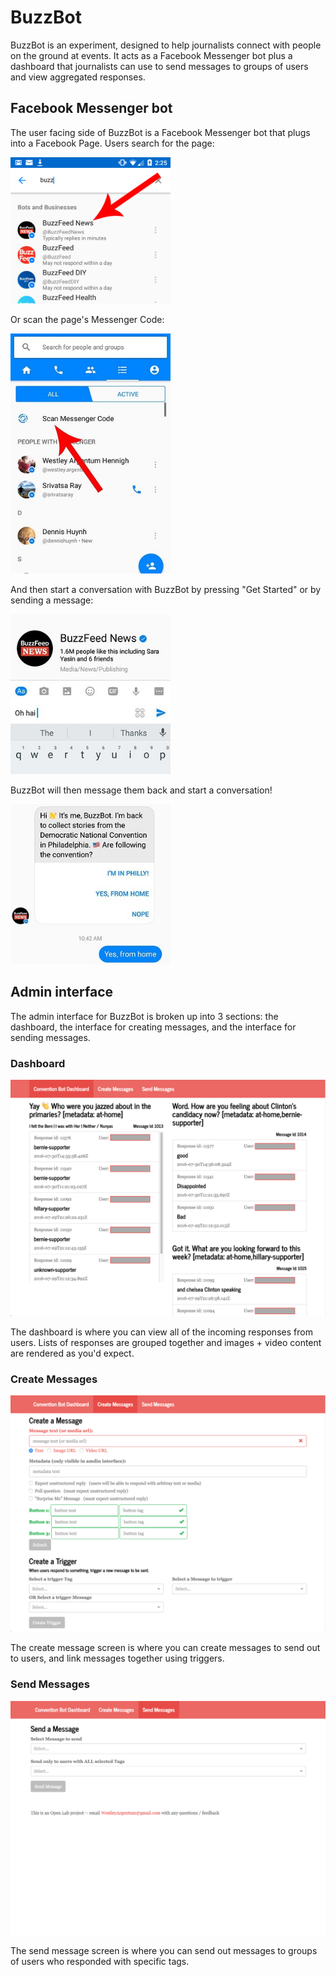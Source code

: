 # BuzzBot

BuzzBot is an experiment, designed to help journalists connect with people on the ground at events. It acts as a Facebook Messenger bot plus a dashboard that journalists can use to send messages to groups of users and view aggregated responses.


## Facebook Messenger bot

The user facing side of BuzzBot is a Facebook Messenger bot that plugs into a Facebook Page. Users search for the page:

<img src="./assets/search-for-fb-page.png" alt="Search for FB Page" width="256"></img>

Or scan the page's Messenger Code:

<img src="./assets/scan-fb-page-code.jpg" alt="Scan FB Page Code" width="256"></img>

And then start a conversation with BuzzBot by pressing "Get Started" or by sending a message:

<img src="./assets/send-message-to-buzzbot.jpg" alt="Send message to BuzzBot" width="256"></img>

BuzzBot will then message them back and start a conversation!

<img src="./assets/buzzbot-messages-back.jpg" alt="BuzzBot messages back" width="256"></img>


## Admin interface

The admin interface for BuzzBot is broken up into 3 sections: the dashboard, the interface for creating messages, and the interface for sending messages.

### Dashboard

<img src="./assets/dashboard-view.png" alt="Dashboard view" width="512"></img>

The dashboard is where you can view all of the incoming responses from users. Lists of responses are grouped together and images + video content are rendered as you'd expect.


### Create Messages

<img src="./assets/create-message-view.png" alt="Create message view" width="512"></img>

The create message screen is where you can create messages to send out to users, and link messages together using triggers.

### Send Messages

<img src="./assets/send-message-view.png" alt="Send message view" width="512"></img>

The send message screen is where you can send out messages to groups of users who responded with specific tags.
